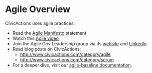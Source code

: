 # Agile Overview

CivicActions uses agile practices.

* Read the [Agile Manifesto](http://agilemanifesto.org/) statement
* Watch this [Agile video](https://www.commoncraft.com/video/agile-methodology)
* Join the Agile Gov Leadership group via its [website](http://www.agilegovleaders.org/) and [LinkedIn](https://www.linkedin.com/grp/home?gid=6642487)
* Read blog posts on CivicActions:
  * <http://www.civicactions.com/category/agile>
  * <http://www.civicactions.com/category/scrum>
* For a deeper dive, visit our [agile-baseline documentation](agile-baseline/introduction.md).

